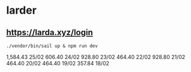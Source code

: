 # larder

## https://larda.xyz/login

```
./vendor/bin/sail up & npm run dev
```

1,584.43 25/02
606.40 24/02
928.80 23/02
464.40 22/02
928.80 21/02
464.40 20/02
464.40 19/02
357.84 18/02
